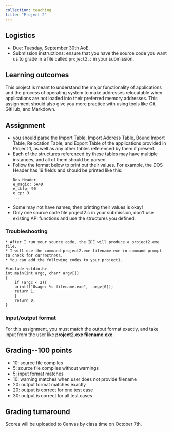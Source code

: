 ```yaml
---
collection: teaching
title: "Project 2"
---
```


## Logistics
* Due: Tuesday, September 30th AoE.
* Submission instructions: ensure that you have the source code you want us to
	grade in a file called `project2.c` in your submission.

## Learning outcomes
This project is meant to understand the major functionality of applications and the process of operating system to make addresses relocatable when applications are not loaded into their preferred memory addresses. This assignment should also give you more practice with using tools like Git, GitHub, and Markdown. 

## Assignment
* you should parse the Import Table, Import Address Table, Bound Import Table, Relocation Table, and Export Table of the applications provided in Project 1, as well as any other tables referenced by them if present.
* Each of the structures referenced by these tables may have multiple instances, and all of them should be parsed.
* Follow the format below to print out their values. For example, the DOS Header has 19 fields and should be printed like this:
  ```
  Dos Header
  e_magic: 5A4D
  e_cblp: 90
  e_cp: 3
  ...
   ```
* Some may not have names, then printing their values is okay!  
* Only one source code file project2.c in your submission, don't use existing API functions and use the structures you defined. 


### Troubleshooting


    * After I run your source code, the IDE will produce a project2.exe file.
    * I will use the command project2.exe filename.exe in command prompt to check for correctness.
    * You can add the following codes to your project1.
```
#include <stdio.h>
int main(int argc, char* argv[])
{
    if (argc < 2){
    printf("Usage: %s filename.exe",  argv[0]);
    return 1;
    }
    return 0;    
}
```


### Input/output format
For this assignment, you must match the output format exactly, and take input
from the user like **project2.exe filename.exe**.


## Grading--100 points
* 10: source file compiles
* 5: source file compiles without warnings
* 5: input format matches 
* 10: warning matches when user does not provide filename
* 20: output format matches exactly
* 20: output is correct for one test case
* 30: output is correct for all test cases

## Grading turnaround
Scores will be uploaded to Canvas by class time on October 7th.
